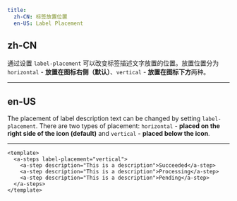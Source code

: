 ```yaml
title:
  zh-CN: 标签放置位置
  en-US: Label Placement
```

## zh-CN

通过设置 `label-placement` 可以改变标签描述文字放置的位置。放置位置分为 `horizontal` - **放置在图标右侧（默认）**、`vertical` - **放置在图标下方**两种。

---

## en-US

The placement of label description text can be changed by setting `label-placement`. There are two types of placement: `horizontal` - **placed on the right side of the icon (default)** and `vertical` - **placed below the icon**.

---

```vue
<template>
  <a-steps label-placement="vertical">
    <a-step description="This is a description">Succeeded</a-step>
    <a-step description="This is a description">Processing</a-step>
    <a-step description="This is a description">Pending</a-step>
  </a-steps>
</template>
```
